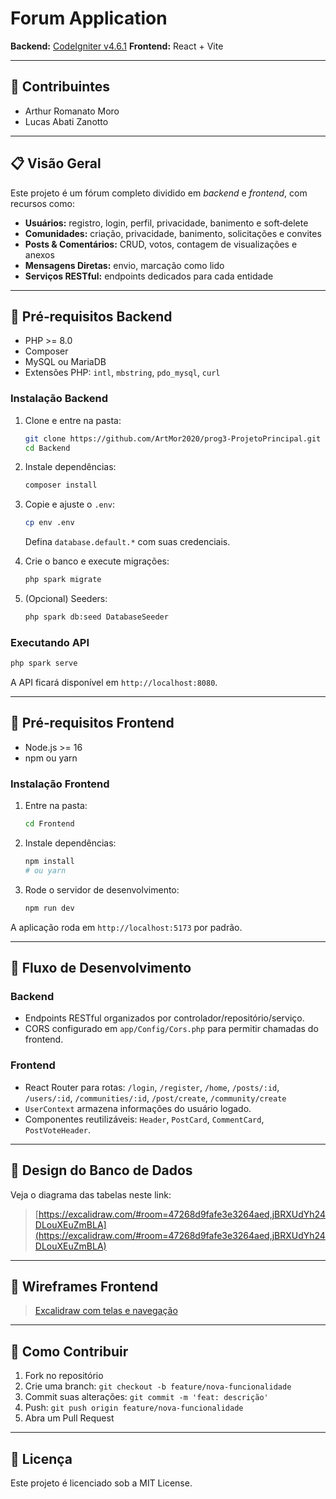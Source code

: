 # Forum Application

**Backend:**  [CodeIgniter v4.6.1](/Backend)
**Frontend:** React + Vite

---

## 🚀 Contribuintes

* Arthur Romanato Moro
* Lucas Abati Zanotto

---

## 📋 Visão Geral

Este projeto é um fórum completo dividido em *backend* e *frontend*, com recursos como:

* **Usuários:** registro, login, perfil, privacidade, banimento e soft‑delete
* **Comunidades:** criação, privacidade, banimento, solicitações e convites
* **Posts & Comentários:** CRUD, votos, contagem de visualizações e anexos
* **Mensagens Diretas:** envio, marcação como lido
* **Serviços RESTful:** endpoints dedicados para cada entidade

---

## 🔧 Pré‑requisitos Backend

* PHP >= 8.0
* Composer
* MySQL ou MariaDB
* Extensões PHP: `intl`, `mbstring`, `pdo_mysql`, `curl`

### Instalação Backend

1. Clone e entre na pasta:

   ```bash
   git clone https://github.com/ArtMor2020/prog3-ProjetoPrincipal.git
   cd Backend
   ```
2. Instale dependências:

   ```bash
   composer install
   ```
3. Copie e ajuste o `.env`:

   ```bash
   cp env .env
   ```

   Defina `database.default.*` com suas credenciais.
4. Crie o banco e execute migrações:

   ```bash
   php spark migrate
   ```
5. (Opcional) Seeders:

   ```bash
   php spark db:seed DatabaseSeeder
   ```

### Executando API

```bash
php spark serve
```

A API ficará disponível em `http://localhost:8080`.

---

## 🔧 Pré‑requisitos Frontend

* Node.js >= 16
* npm ou yarn

### Instalação Frontend

1. Entre na pasta:

   ```bash
   cd Frontend
   ```
2. Instale dependências:

   ```bash
   npm install
   # ou yarn
   ```
3. Rode o servidor de desenvolvimento:

   ```bash
   npm run dev
   ```

A aplicação roda em `http://localhost:5173` por padrão.

---

## 🔄 Fluxo de Desenvolvimento

### Backend

* Endpoints RESTful organizados por controlador/repositório/serviço.
* CORS configurado em `app/Config/Cors.php` para permitir chamadas do frontend.

### Frontend

* React Router para rotas: `/login`, `/register`, `/home`, `/posts/:id`, `/users/:id`, `/communities/:id`, `/post/create`, `/community/create`
* `UserContext` armazena informações do usuário logado.
* Componentes reutilizáveis: `Header`, `PostCard`, `CommentCard`, `PostVoteHeader`.

---

## 📐 Design do Banco de Dados

Veja o diagrama das tabelas neste link:

> [https://excalidraw.com/#room=47268d9fafe3e3264aed,jBRXUdYh24DLouXEuZmBLA](https://excalidraw.com/#room=47268d9fafe3e3264aed,jBRXUdYh24DLouXEuZmBLA)

---

## 🎨 Wireframes Frontend

> [Excalidraw com telas e navegação](https://excalidraw.com/#room=a8db75fd296f86d44e95,Rfbj5Ruwn0MRNsRFFbL4DA)

---

## 🤝 Como Contribuir

1. Fork no repositório
2. Crie uma branch: `git checkout -b feature/nova-funcionalidade`
3. Commit suas alterações: `git commit -m 'feat: descrição'`
4. Push: `git push origin feature/nova-funcionalidade`
5. Abra um Pull Request

---

## 📝 Licença

Este projeto é licenciado sob a MIT License.
